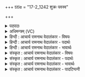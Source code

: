 +++
title = "17-2_1242 शुक्रः पवस्व"

+++
<details><summary>पदपाठः</summary>

शु꣣क्रः꣢। प꣣वस्व। देवे꣡भ्यः꣢꣯। सो꣣म। दिवे꣢। पृ꣣थिव्यै꣢। शम्। च꣣। प्रजा꣡भ्यः꣢। प्र꣣। जा꣡भ्यः꣢꣯। १२४२।
</details>

<details><summary>अधिमन्त्रम् (VC)</summary>

- पवमानः सोमः
- अग्नयो धिष्ण्या ऐश्वराः
- द्विपदा विराट् पङ्क्तिः
- पञ्चमः
</details>

<details><summary>हिन्दी : आचार्य रामनाथ वेदालंकार - विषयः</summary>

अब परमात्मा से प्रार्थना करते हैं।
</details>

<details><summary>हिन्दी : आचार्य रामनाथ वेदालंकार - पदार्थः</summary>

पदार्थान्वयभाषाः -  हे (सोम) जगत्स्रष्टा परमात्मन् ! (शुक्रः) तेजस्वी और पवित्र आप (देवेभ्यः) दिव्य गुणों से युक्त जनों के लिए (पवस्व) तेज और पवित्रता को प्रवाहित करो। (दिवे) सूर्य के लिए, (पृथिव्यै) भूलोक के लिए और (प्रजाभ्यः) प्रजाननों के लिए (शम्) कल्याणकारी होवो ॥२॥
</details>

<details><summary>हिन्दी : आचार्य रामनाथ वेदालंकार - भावार्थः</summary>

भावार्थभाषाः -  यथाशक्ति परमात्मा के गुणों को अपने आत्मा में धारण करके हम तेज,पवित्रता और शान्ति प्राप्त कर सकते हैं ॥२॥
</details>

<details><summary>संस्कृत : आचार्य रामनाथ वेदालंकार - विषयः</summary>

अथ परमात्मानं प्रार्थयते।
</details>

<details><summary>संस्कृत : आचार्य रामनाथ वेदालंकार - पदार्थः</summary>

पदार्थान्वयभाषाः -  हे (सोम) जगत्स्रष्टः परमात्मन् ! (शुक्रः) तेजस्वी पवित्रश्च त्वम्।[शोचतिः ज्वलतिकर्मा। निघं० १।१६,शुचिर् पूतीभावे,दिवादिः। शोचति दीप्यते शुच्यति पवित्रो भवतीति वा शुक्रः। ‘ऋज्रेन्द्राग्र०’ उ० २।२९ इति रन्प्रत्ययान्तो निपातः।] (देवेभ्यः) दिव्यगुणयुक्तेभ्यो जनेभ्यः (पवस्व) तेजः पवित्रतां च प्रवाहय। (दिवे) सूर्याय (पृथिव्यै) भूलोकाय, (प्रजाभ्यः) प्रजाजनेभ्यश्च (शम्) कल्याणकरो भव ॥२॥
</details>

<details><summary>संस्कृत : आचार्य रामनाथ वेदालंकार - भावार्थः</summary>

भावार्थभाषाः -  यथाशक्ति परमात्मगुणान् स्वात्मनि धारयित्वा वयं तेजः पवित्रतां शान्तिं च प्राप्तुं शक्नुमः ॥२॥
</details>

<details><summary>संस्कृत : आचार्य रामनाथ वेदालंकार - पादटिप्पनी</summary>

टिप्पणी:   १. ऋ० ९।१०९।५,‘प्रजाभ्यः’ इत्यत्र ‘प्र॒जायै॑’ इति पाठः।
</details>